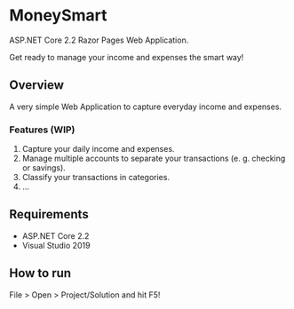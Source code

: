 # MoneySmart

ASP.NET Core 2.2 Razor Pages Web Application.

Get ready to manage your income and expenses the smart way!

## Overview

A very simple Web Application to capture everyday income and expenses.

### Features (WIP)

1.	Capture your daily income and expenses.
2.	Manage multiple accounts to separate your transactions (e. g. checking or savings).
3.	Classify your transactions in categories.
4.	...

## Requirements

- ASP.NET Core 2.2
- Visual Studio 2019

## How to run

File > Open > Project/Solution and hit F5!
